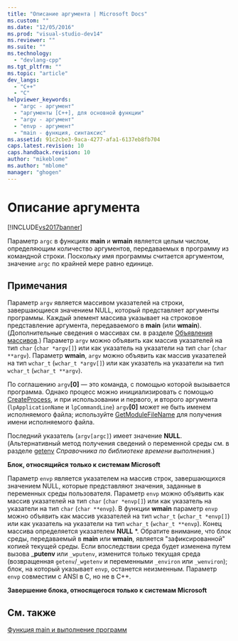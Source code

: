 ```yaml
---
title: "Описание аргумента | Microsoft Docs"
ms.custom: ""
ms.date: "12/05/2016"
ms.prod: "visual-studio-dev14"
ms.reviewer: ""
ms.suite: ""
ms.technology: 
  - "devlang-cpp"
ms.tgt_pltfrm: ""
ms.topic: "article"
dev_langs: 
  - "C++"
  - "C"
helpviewer_keywords: 
  - "argc - аргумент"
  - "аргументы [C++], для основной функции"
  - "argv - аргумент"
  - "envp - аргумент"
  - "main - функция, синтаксис"
ms.assetid: 91c2cbe3-9aca-4277-afa1-6137eb8fb704
caps.latest.revision: 10
caps.handback.revision: 10
author: "mikeblome"
ms.author: "mblome"
manager: "ghogen"
---
```

# Описание аргумента
[!INCLUDE[vs2017banner](../assembler/inline/includes/vs2017banner.md)]

Параметр `argc` в функциях **main** и **wmain** является целым числом, определяющим количество аргументов, передаваемых в программу из командной строки.  Поскольку имя программы считается аргументом, значение `argc` по крайней мере равно единице.  
  
## Примечания  
 Параметр `argv` является массивом указателей на строки, завершающиеся значением NULL, который представляет аргументы программы.  Каждый элемент массива указывает на строковое представление аргумента, передаваемого в **main** \(или **wmain**\). \(Дополнительные сведения о массивах см. в разделе [Объявления массивов](../Topic/Array%20Declarations.md).\) Параметр `argv` можно объявить как массив указателей на тип `char` \(`char *argv[]`\) или как указатель на указатели на тип `char` \(`char **argv`\).  Параметр **wmain**, `argv` можно объявить как массив указателей на тип `wchar_t` \(`wchar_t *argv[]`\) или как указатель на указатели на тип `wchar_t` \(`wchar_t **argv`\).  
  
 По соглашению `argv`**\[0\]** — это команда, с помощью которой вызывается программа.  Однако процесс можно инициализировать с помощью [CreateProcess](http://msdn.microsoft.com/library/windows/desktop/ms682425), и при использовании и первого, и второго аргумента \(`lpApplicationName` и `lpCommandLine`\) `argv`**\[0\]** может не быть именем исполняемого файла; используйте [GetModuleFileName](http://msdn.microsoft.com/library/windows/desktop/ms683197) для получения имени исполняемого файла.  
  
 Последний указатель \(`argv[argc]`\) имеет значение **NULL**. \(Альтернативный метод получения сведений о переменной среды см. в разделе [getenv](../c-runtime-library/reference/getenv-wgetenv.md) *Справочника по библиотеке времени выполнения*.\)  
  
 **Блок, относящийся только к системам Microsoft**  
  
 Параметр `envp` является указателем на массив строк, завершающихся значением NULL, которые представляют значения, заданные в переменных среды пользователя.  Параметр `envp` можно объявить как массив указателей на тип `char` \(`char *envp[]`\) или как указатель на указатели на тип `char` \(`char **envp`\).  В функции **wmain** параметр `envp` можно объявить как массив указателей на тип `wchar_t` \(`wchar_t *envp[]`\) или как указатель на указатели на тип `wchar_t` \(`wchar_t **envp`\).  Конец массива определяется указателем **NULL** \*.  Обратите внимание, что блок среды, передаваемый в **main** или **wmain**, является "зафиксированной" копией текущей среды.  Если впоследствии среда будет изменена путем вызова \_**putenv** или `_wputenv`, изменится только текущая среда \(возвращенная `getenv`\/`_wgetenv` и переменными `_environ` или `_wenviron`\); блок, на который указывает `envp`, останется неизменным.  Параметр `envp` совместим с ANSI в C, но не в C\+\+.  
  
 **Завершение блока, относящегося только к системам Microsoft**  
  
## См. также  
 [Функция main и выполнение программ](../c-language/main-function-and-program-execution.md)